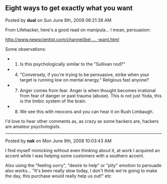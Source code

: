 ## Eight ways to get exactly what you want
Posted by **dual** on Sun June 8th, 2008 06:21:38 AM

From Lifehacker, here's a good read on manipula... I mean, persuasion:

<!-- m --><a class="postlink" href="http://www.newscientist.com/channel/being-human/mg19826551.400-eight-ways-to-get-exactly-what-you-want.html">http://www.newscientist.com/channel/bei ... -want.html</a><!-- m -->

Some observations:

- 1. Is this psychologically similar to the &quot;Sullivan nod?&quot;
- 4. &quot;Conversely, if you're trying to be persuasive, strike when your target is running low on mental energy.&quot; Religious fast anyone?
- 7. Anger comes from fear. Anger is when thought becomes irrational from fear of danger or past trauma (abuse). This is not just Yoda, this is the limbic system of the brain.
- 8. We see this with neocons and you can hear it on Rush Limbaugh.

I'd love to hear other comments as, as crazy as some hackers are, hackers are amateur psychologists.

--------------------------------------------------------------------------------

Posted by **nak** on Mon June 9th, 2008 10:03:43 AM

I find myself mimicking without even thinking about it, at work I acquired an accent while I was helping some customers with a southern accent.

Also using the &quot;feeling sorry&quot;, &quot;desire to help&quot; or &quot;pity&quot; emotion to persuade also works... &quot;It's been really slow today, I don't think we're going to make the day, this purchase would really help us out!&quot; etc
